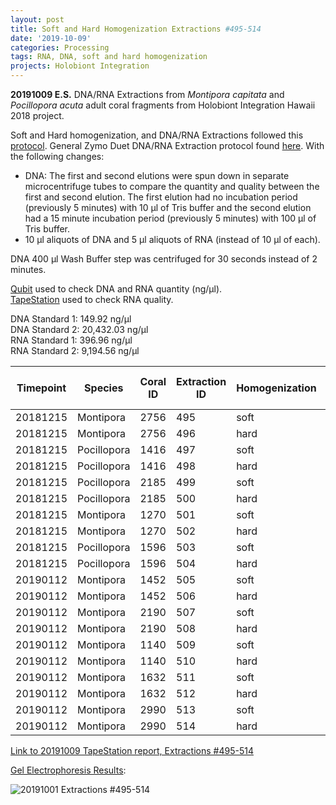 ```yaml
---
layout: post
title: Soft and Hard Homogenization Extractions #495-514
date: '2019-10-09'
categories: Processing
tags: RNA, DNA, soft and hard homogenization
projects: Holobiont Integration
---
```


**20191009 E.S.**
DNA/RNA Extractions from *Montipora capitata* and *Pocillopora acuta* adult coral fragments from Holobiont Integration Hawaii 2018 project.  

Soft and Hard homogenization, and DNA/RNA Extractions followed this [protocol](https://github.com/emmastrand/EmmaStrand_Notebook/blob/master/_posts/2019-06-05-Soft-and-Hard-Homogenization-Protocol.md). General Zymo Duet DNA/RNA Extraction protocol found [here](https://github.com/emmastrand/EmmaStrand_Notebook/blob/master/_posts/2019-05-31-Zymo-Duet-RNA-DNA-Extraction-Protocol.md). With the following changes:  
- DNA: The first and second elutions were spun down in separate microcentrifuge tubes to compare the quantity and quality between the first and second elution. The first elution had no incubation period (previously 5 minutes) with 10 μl of Tris buffer and the second elution had a 15 minute incubation period (previously 5 minutes) with 100 μl of Tris buffer.  
- 10 μl aliquots of DNA and 5 μl aliquots of RNA (instead of 10 μl of each).    

DNA 400 μl Wash Buffer step was centrifuged for 30 seconds instead of 2 minutes.

[Qubit](https://github.com/emmastrand/EmmaStrand_Notebook/blob/master/_posts/2019-05-31-Qubit-Protocol.md) used to check DNA and RNA quantity (ng/μl).  
[TapeStation](https://github.com/emmastrand/EmmaStrand_Notebook/blob/master/_posts/2019-05-31-TapeStation-Protocol.md) used to check RNA quality.

DNA Standard 1: 149.92 ng/μl  
DNA Standard 2: 20,432.03 ng/μl  
RNA Standard 1: 396.96 ng/μl  
RNA Standard 2: 9,194.56 ng/μl

| Timepoint | Species     | Coral ID | Extraction ID | Homogenization | DNA Reading 1 | DNA Reading 2 | Average DNA ng/μl | RNA Reading 1 | RNA Reading 2 | Average RNA ng/μl | RIN |
|-----------|-------------|----------|---------------|----------------|---------------|---------------|-------------------|---------------|---------------|-------------------|-----|
| 20181215  | Montipora   | 2756     | 495           | soft           | 29            | 29            | 29                | 37.4          | 37.4          | 37.4              | 9.2 |
| 20181215  | Montipora   | 2756     | 496           | hard           | 9             | 8.96          | 8.98              | 15.2          | 15.2          | 15.2              | NA  |
| 20181215  | Pocillopora | 1416     | 497           | soft           | 16.8          | 16.7          | 16.75             | 61.2          | 61.2          | 61.2              | 9   |
| 20181215  | Pocillopora | 1416     | 498           | hard           | 6.98          | 6.94          | 6.96              | 22.6          | 22.8          | 22.7              | NA  |
| 20181215  | Pocillopora | 2185     | 499           | soft           | 26.8          | 26.8          | 26.8              | 49.2          | 49.2          | 49.2              | 9.1 |
| 20181215  | Pocillopora | 2185     | 500           | hard           | 15.9          | 15.9          | 15.9              | 28.2          | 28.4          | 28.3              | NA  |
| 20181215  | Montipora   | 1270     | 501           | soft           | 42            | 42            | 42                | 39.2          | 39.4          | 39.3              | 8.9 |
| 20181215  | Montipora   | 1270     | 502           | hard           | 24.8          | 24.6          | 24.7              | 24.2          | 24.2          | 24.2              | NA  |
| 20181215  | Pocillopora | 1596     | 503           | soft           | 27.8          | 27.8          | 27.8              | 69.8          | 70            | 69.9              | 9.5 |
| 20181215  | Pocillopora | 1596     | 504           | hard           | 13.1          | 13.1          | 13.1              | 44.4          | 44.6          | 44.5              | NA  |
| 20190112  | Montipora   | 1452     | 505           | soft           | 32.6          | 32.6          | 32.6              | 35            | 35            | 35                | 9.2 |
| 20190112  | Montipora   | 1452     | 506           | hard           | 22.8          | 22.8          | 22.8              | **            | **            | **                | NA  |
| 20190112  | Montipora   | 2190     | 507           | soft           | 48            | 47.8          | 47.9              | 12.4          | 12.4          | 12.4              | 9.1 |
| 20190112  | Montipora   | 2190     | 508           | hard           | 20.4          | 20.4          | 20.4              | 23.6          | 23.8          | 23.7              | NA  |
| 20190112  | Montipora   | 1140     | 509           | soft           | 23.8          | 23.6          | 23.7              | 20.4          | 20.6          | 20.5              | 9.3 |
| 20190112  | Montipora   | 1140     | 510           | hard           | 14.5          | 14.5          | 14.5              | 15.4          | 15.6          | 15.5              | NA  |
| 20190112  | Montipora   | 1632     | 511           | soft           | 32.4          | 32.4          | 32.4              | 23.2          | 23.4          | 23.3              | 9.4 |
| 20190112  | Montipora   | 1632     | 512           | hard           | 11.1          | 11.1          | 11.1              | 20.8          | 20.8          | 20.8              | NA  |
| 20190112  | Montipora   | 2990     | 513           | soft           | 10.8          | 10.8          | 10.8              | 17.2          | 17.4          | 17.3              | 8.9 |
| 20190112  | Montipora   | 2990     | 514           | hard           | 15.7          | 15.7          | 15.7              | 14            | 14            | 14                | NA  |


[Link to 20191009 TapeStation report, Extractions #495-514](https://github.com/emmastrand/EmmaStrand_Notebook/blob/master/TapeStation/2019-10-09%20-%2014.09.58.pdf)

[Gel Electrophoresis Results](https://github.com/emmastrand/EmmaStrand_Notebook/blob/master/_posts/2019-07-16-Gel-Electrophoresis-Protocol.md):

![20191001 Extractions #495-514](https://github.com/emmastrand/EmmaStrand_Notebook/blob/master/images/20191009.jpg?raw=true)
